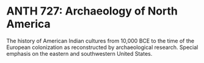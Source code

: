 # ANTH 727: Archaeology of North America

The history of American Indian cultures from 10,000 BCE to the time of the European colonization as reconstructed by archaeological research. Special emphasis on the eastern and southwestern United States.
